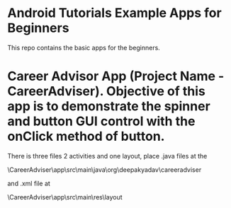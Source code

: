 # Android Tutorials Example Apps for Beginners
This repo contains the basic apps for the beginners.
# Career Advisor App (Project Name - CareerAdviser). Objective of this app is to demonstrate the spinner and button GUI control with the onClick method of button.
There is three files 2 activities and one layout, place .java files at the 

\CareerAdviser\app\src\main\java\org\deepakyadav\careeradviser

and .xml file at

\CareerAdviser\app\src\main\res\layout
